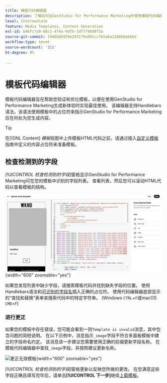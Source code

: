 ```yaml
---
title: 模板代码编辑器
description: 了解如何在GenStudio for Performance Marketing中使用模板代码编辑器。
level: Intermediate
feature: Media Templates, Content Generation
exl-id: b46fc7a9-88c1-474a-9d7b-1df7740d8f5a
source-git-commit: 19d0b8b929e293179a091cc7b5a6a1268b0abbbd
workflow-type: tm+mt
source-wordcount: '311'
ht-degree: 0%

---
```


# 模板代码编辑器

模板代码编辑器旨在帮助您验证和优化模板，以便在使用GenStudio for Performance Marketing生成新体验时实现最佳使用。 该编辑器支持Handlebars语法，该语法使用模板中的占位符来指示GenStudio for Performance Marketing应在何处为您生成内容。

>[!TIP]
>
>在[!DNL Content] _模板_&#x200B;视图中上传模板HTML代码之前，请通过插入[自定义模板](customize-template.md)指南中定义的内容占位符来准备模板。

## 检查检测到的字段

_[!UICONTROL 检查检测到的字段]_&#x200B;窗格显示GenStudio for Performance Marketing可在您的模板中识别的字段列表。 查看列表，然后您可以滚动HTML代码以查看模板的结构。

![代码编辑器视图](/help/assets/template-detected-fields.png "检查检测到的字段"){width="600" zoomable="yes"}

如果您发现列表中缺少字段，请搜索模板代码并找到缺失字段的位置。 使用Handlebars语法和[可识别的字段名](/help/user-guide/content/customize-template.md#recognized-field-names)插入正确的占位符。 使用代码编辑器底部显示的“查找和替换”表单来搜索代码中的特定字符串。 (Windows `CTRL`+`F`或macOS `CMD`+`F`)

### 进行更正

如果您的模板中存在错误，您可能会看到一则`Template is invalid`消息，其中包含问题的简短说明。 在以下示例中，消息指示`_image`字段不符合多面板模板中建立的字段命名约定。 该消息进一步建议您需要使用正确的前缀更新字段名称。 在模板代码编辑器中查找`_image`字段，并按照建议更新名称。

![更正无效模板](/help/assets/animation/template-code-editor.gif){width="600" zoomable="yes"}

_[!UICONTROL 检查检测到的字段]_&#x200B;窗格更新以反映您所做的更改。 在您满意这些字段正确且填写完毕后，请单击&#x200B;**[!UICONTROL 下一步]**&#x200B;继续[上载模板](/help/user-guide/content/use-templates.md#add-a-template)。
